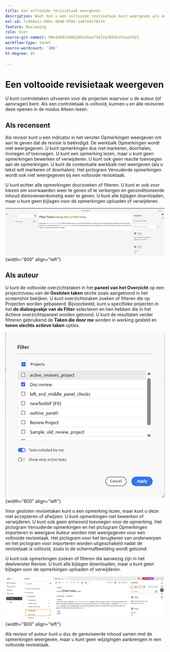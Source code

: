 ```yaml
---
title: Een voltooide revisietaak weergeven
description: Weet hoe u een voltooide revisietaak kunt weergeven als een revisor of auteur in AEM Guides.
exl-id: 7c468a1c-046c-4b40-9f0b-1a67e6cf65fe
feature: Reviewing
role: User
source-git-commit: 99e42091490b28b5d5ee73472a7655e3feeafd25
workflow-type: tm+mt
source-wordcount: '386'
ht-degree: 0%

---
```


# Een voltooide revisietaak weergeven

U kunt controletaken uitvoeren voor de projecten waarvoor u de auteur (of aanvrager) bent. Als een controletaak is voltooid, kunnen u en alle revisoren deze openen in de modus Alleen-lezen.

## Als recensent

Als revisor kunt u een indicator in het venster Opmerkingen weergeven om aan te geven dat de revisie is beëindigd. De werkbalk Opmerkingen wordt niet weergegeven. U kunt opmerkingen dus niet markeren, doorhalen, invoegen of toevoegen. U kunt een opmerking lezen, maar u kunt geen opmerkingen bewerken of verwijderen. U kunt ook geen reactie toevoegen aan de opmerkingen. U kunt de contextuele werkbalk niet weergeven (als u tekst wilt markeren of doorhalen). Het pictogram Verouderde opmerkingen wordt ook niet weergegeven bij een voltooide revisietaak.

U kunt echter alle opmerkingen doorzoeken of filteren. U kunt er ook voor kiezen om voorwaarden weer te geven of te verbergen en geconditioneerde inhoud dienovereenkomstig weer te geven. U kunt alle bijlagen downloaden, maar u kunt geen bijlagen voor de opmerkingen uploaden of verwijderen.

![](images/complete-task-reviewer-new.png){width="800" align="left"}


## Als auteur

U kunt de voltooide overzichtstaken in het **paneel van het Overzicht** op een projectniveau van de **Gesloten taken** sectie zoals aangetoond in het screenshot bekijken. U kunt overzichtstaken zoeken of filteren die op Projecten worden gebaseerd. Bijvoorbeeld, kunt u specifieke projecten in het **de dialoogvakje van de Filter** selecteren en hen hebben die in het Actieve overzichtspaneel worden getoond. U kunt de resultaten verder filtreren gebruikend de **Taken die door me** worden in werking gesteld en **tonen slechts actieve taken** opties.

![](images/review-filters-new.png){width="800" align="left"}

Voor gesloten revisietaken kunt u een opmerking lezen, maar kunt u deze niet accepteren of afwijzen. U kunt opmerkingen niet bewerken of verwijderen. U kunt ook geen antwoord toevoegen voor de opmerking. Het pictogram Verouderde opmerkingen en het pictogram Opmerkingen importeren in weergave Auteur worden niet weergegeven voor een voltooide revisietaak. Het pictogram voor het terugkeren van onderwerpen en het pictogram voor importeren worden uitgeschakeld nadat de revisietaak is voltooid, zoals in de schermafbeelding wordt getoond.

U kunt ook opmerkingen zoeken of filteren die aanwezig zijn in het deelvenster Revisie. U kunt alle bijlagen downloaden, maar u kunt geen bijlagen voor de opmerkingen uploaden of verwijderen.

![](images/completed-task-author-new.png){width="800" align="left"}

Als revisor of auteur kunt u dus de gereviseerde inhoud samen met de opmerkingen weergeven, maar u kunt geen wijzigingen aanbrengen in een voltooide revisietaak.
